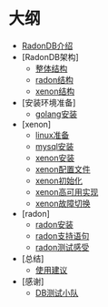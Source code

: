# 大纲

* [RadonDB介绍](README.md)
* [RadonDB架构]
    * [整体结构](radondb/0-arch.md)
    * [radon结构](radondb/1-radon.md)
    * [xenon结构](radondb/2-xenon.md)
* [安装环境准备]
    * [golang安装](glang.md)
* [xenon]
    * [linux准备](xenon/0-linux.md)
    * [mysql安装](xenon/1-mysql.md)
    * [xenon安装](xenon/2-xenon-install.md)
    * [xenon配置文件](xenon/3-xenon-conf.md)
    * [xenon初始化](xenon/4-xenon-init.md)
    * [xenon高可用实现](xenon/5-xenon-ha.md)
    * [xenon故障切换](xenon/6-xenon-rebuildme.md)
* [radon]
    * [radon安装](radon/0-radon-install.md)
    * [radon支持语句](radon/1-radon-sql.md)
    * [radon测试感受](radon/2-radon.md)
* [总结]
    * [使用建议](suggest.md)
* [感谢]
    * [DB测试小队](team.md)

